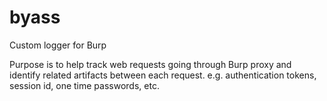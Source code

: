 # byass
Custom logger for Burp

Purpose is to help track web requests going through Burp proxy and identify related artifacts between each request. e.g. authentication tokens, session id, one time passwords, etc.
